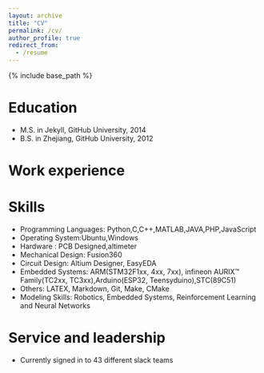 ```yaml
---
layout: archive
title: "CV"
permalink: /cv/
author_profile: true
redirect_from:
  - /resume
---
```


{% include base_path %}

Education
======
* M.S. in Jekyll, GitHub University, 2014
* B.S. in Zhejiang, GitHub University, 2012

Work experience
======

  
Skills
======
* Programming Languages: Python,C,C++,MATLAB,JAVA,PHP,JavaScript
* Operating System:Ubuntu,Windows
* Hardware : PCB Designed,altimeter
* Mechanical Design: Fusion360
* Circuit Design: Altium Designer, EasyEDA
* Embedded Systems: ARM(STM32F1xx, 4xx, 7xx), infineon AURIX™ Family(TC2xx, TC3xx),Arduino(ESP32, Teensyduino),STC(89C51)
* Others: LATEX, Markdown, Git, Make, CMake
* Modeling Skills: Robotics, Embedded Systems, Reinforcement Learning and Neural Networks


Service and leadership
======
* Currently signed in to 43 different slack teams
